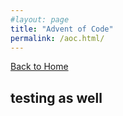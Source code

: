 ```yaml
---
#layout: page
title: "Advent of Code"
permalink: /aoc.html/
---
```


[Back to Home](./)

## testing as well